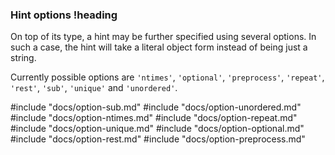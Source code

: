 ### Hint options !heading

On top of its type, a hint may be further specified using several options. In such a case, the hint will take a literal object form instead of being just a string.

Currently possible options are `'ntimes'`, `'optional'`, `'preprocess'`, `'repeat'`, `'rest'`, `'sub'`, `'unique'` and `'unordered'`.

#include "docs/option-sub.md"
#include "docs/option-unordered.md"
#include "docs/option-ntimes.md"
#include "docs/option-repeat.md"
#include "docs/option-unique.md"
#include "docs/option-optional.md"
#include "docs/option-rest.md"
#include "docs/option-preprocess.md"
